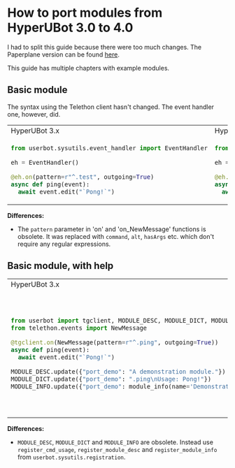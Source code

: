 # How to port modules from HyperUBot 3.0 to 4.0

I had to split this guide because there were too much changes. The Paperplane version can be found [here](https://github.com/userbot8895/HyperBot_Plus/blob/master/guides/Porting_Modules_from_Nunobot.md).

This guide has multiple chapters with example modules.
## Basic module
The syntax using the Telethon client hasn't changed. The event handler one, however, did.
<table>
<tr>
<td> HyperUBot 3.x </td> <td> HyperUBot 4.x </td>
</tr>
<tr>
<td>

```python
from userbot.sysutils.event_handler import EventHandler

eh = EventHandler()

@eh.on(pattern=r"^.test", outgoing=True)
async def ping(event):
  await event.edit("`Pong!`")
```

</td>
<td>

```python
from userbot.sysutils.event_handler import EventHandler

eh = EventHandler()

@eh.on(command="test", outgoing=True)
async def ping(event):
  await event.edit("`Pong!`")
```

</td>
</tr>
</table>

**Differences:**

- The `pattern` parameter in 'on' and 'on_NewMessage' functions is obsolete. It was replaced with `command`, `alt`, `hasArgs` etc. which don't require any regular expressions.

## Basic module, with help
<table>
<tr>
<td> HyperUBot 3.x </td> <td> HyperUBot 4.x </td>
</tr>
<tr>
<td>

```python
from userbot import tgclient, MODULE_DESC, MODULE_DICT, MODULE_INFO
from telethon.events import NewMessage

@tgclient.on(NewMessage(pattern=r"^.ping", outgoing=True))
async def ping(event):
  await event.edit("`Pong!`")

MODULE_DESC.update({"port_demo": "A demonstration module."})
MODULE_DICT.update({"port_demo": ".ping\nUsage: Pong!"})
MODULE_INFO.update({"port_demo": module_info(name='Demonstration module', version='1.0')})
```

</td>
<td> 

```python
from userbot import tgclient
from userbot.sysutils.registration import register_cmd_usage, register_module_desc, register_module_info
from telethon.events import NewMessage

@tgclient.on(NewMessage(pattern=r"^.ping", outgoing=True))
async def ping(event):
  await event.edit("`Pong!`")

register_module_desc("A demonstration module.")
register_cmd_usage("ping", "Arguments, if necessary", "Pong!")
register_module_info(
    name="Demonstration module",
    authors="You!",
    version="1.0"
)
```

</td>
</tr>
</table>

**Differences:**

- `MODULE_DESC`, `MODULE_DICT` and `MODULE_INFO` are obsolete. Instead use `register_cmd_usage`, `register_module_desc` and `register_module_info` from `userbot.sysutils.registration`.
